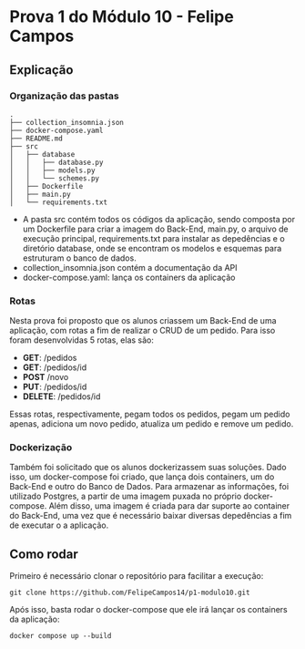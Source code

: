# Prova 1 do Módulo 10 - Felipe Campos

## Explicação

### Organização das pastas

```
.
├── collection_insomnia.json
├── docker-compose.yaml
├── README.md
├── src
│   ├── database
│   │   ├── database.py
│   │   ├── models.py
│   │   └── schemes.py
│   ├── Dockerfile
│   ├── main.py
│   └── requirements.txt

```

- A pasta src contém todos os códigos da aplicação, sendo composta por um Dockerfile para criar a imagem do Back-End, main.py, o arquivo de execução principal, requirements.txt para instalar as depedências e o diretório database, onde se encontram os modelos e esquemas para estruturam o banco de dados.
- collection_insomnia.json contém a documentação da API
- docker-compose.yaml: lança os containers da aplicação

### Rotas 

Nesta prova foi proposto que os alunos criassem um Back-End de uma aplicação, com rotas a fim de realizar o CRUD de um pedido. Para isso foram desenvolvidas 5 rotas, elas são:

- **GET**: /pedidos
- **GET**: /pedidos/id 
- **POST** /novo
- **PUT**: /pedidos/id
- **DELETE**: /pedidos/id

Essas rotas, respectivamente, pegam todos os pedidos, pegam um pedido apenas, adiciona um novo pedido, atualiza um pedido e remove um pedido.

### Dockerização

Também foi solicitado que os alunos dockerizassem suas soluções. Dado isso, um docker-compose foi criado, que lança dois containers, um do Back-End e outro do Banco de Dados. Para armazenar as informações, foi utilizado Postgres, a partir de uma imagem puxada no próprio docker-compose. Além disso, uma imagem é criada para dar suporte ao container do Back-End, uma vez que é necessário baixar diversas depedências a fim de executar o a aplicação.

## Como rodar

Primeiro é necessário clonar o repositório para facilitar a execução:

```
git clone https://github.com/FelipeCampos14/p1-modulo10.git
```

Após isso, basta rodar o docker-compose que ele irá lançar os containers da aplicação:

```
docker compose up --build
```
